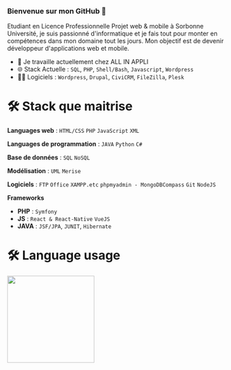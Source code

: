 ### Bienvenue sur mon GitHub 👋

Etudiant en Licence Professionnelle Projet web & mobile à Sorbonne Université, je suis passionné d'informatique et je fais tout pour monter en compétences dans mon domaine tout les jours. Mon objectif est de devenir développeur d'applications web et mobile.

- 🔭 Je travaille actuellement chez ALL IN APPLI
- 🌐 Stack Actuelle : `SQL`, `PHP`, `Shell/Bash`, `Javascript`, `Wordpress`
- 👨‍💻 Logiciels : `Wordpress`, `Drupal`, `CiviCRM`, `FileZilla`, `Plesk` 

# :hammer_and_wrench: Stack que maitrise 

**Languages web** : `HTML/CSS` `PHP` `JavaScript` `XML` 

**Languages de programmation** : `JAVA` `Python` `C#`

**Base de données** : `SQL` `NoSQL`

**Modélisation** : `UML` `Merise`

**Logiciels** : `FTP` `Office` `XAMPP.etc` `phpmyadmin - MongoDBCompass` `Git` `NodeJS`   

**Frameworks** 

- **PHP** : `Symfony`
- **JS** : `React & React-Native` `VueJS`
- **JAVA** : `JSF/JPA`, `JUNIT`, `Hibernate`

<!-- > Language usage -->
# :hammer_and_wrench: Language usage 

<div>
    <img height="200px" src="https://github-readme-stats-api-holic-x.vercel.app/api/top-langs/?username=iassadki&theme=gruvbox_light&layout=compact"/>
</div>

<!--
**IliasAssadki/IliasAssadki** is a ✨ _special_ ✨ repository because its `README.md` (this file) appears on your GitHub profile.

Here are some ideas to get you started:

- 🔭 I’m currently working on ...
- 👯 I’m looking to collaborate on ...
- 🤔 I’m looking for help with ...
- 💬 Ask me about ...
- 📫 How to reach me: ...
- 😄 Pronouns: ...
- ⚡ Fun fact: ...
-->
